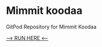# Mimmit koodaa
GitPod Repository for Mimmit Koodaa

[--> RUN HERE <--](https://gitpod.io/#https://github.com/parttig/MK_Workshop)
